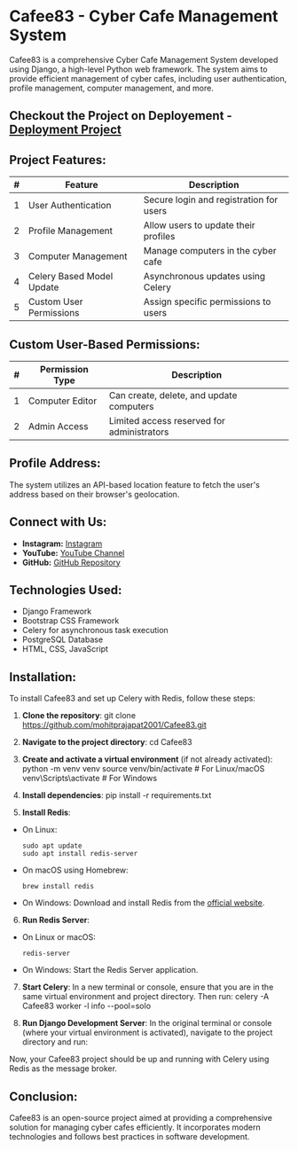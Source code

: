 # Cafee83 - Cyber Cafe Management System

Cafee83 is a comprehensive Cyber Cafe Management System developed using Django, a high-level Python web framework. The system aims to provide efficient management of cyber cafes, including user authentication, profile management, computer management, and more.

## Checkout the Project on Deployement - [Deployment Project](https://cafee83.pythonanywhere.com/home/)


## Project Features:
| # | Feature                  | Description                                    |
|---|--------------------------|------------------------------------------------|
| 1 | User Authentication      | Secure login and registration for users        |
| 2 | Profile Management       | Allow users to update their profiles           |
| 3 | Computer Management      | Manage computers in the cyber cafe             |
| 4 | Celery Based Model Update | Asynchronous updates using Celery            |
| 5 | Custom User Permissions | Assign specific permissions to users            |

## Custom User-Based Permissions:
| # | Permission Type   | Description                               |
|---|-------------------|-------------------------------------------|
| 1 | Computer Editor   | Can create, delete, and update computers |
| 2 | Admin Access      | Limited access reserved for administrators|

## Profile Address:
The system utilizes an API-based location feature to fetch the user's address based on their browser's geolocation.

## Connect with Us:
- **Instagram:** [Instagram](https://www.instagram.com/itsmohit.codes/)
- **YouTube:** [YouTube Channel](https://www.youtube.com/@itsmohitcodes)
- **GitHub:** [GitHub Repository](https://github.com/mohitprajapat2001)

## Technologies Used:
- Django Framework
- Bootstrap CSS Framework
- Celery for asynchronous task execution
- PostgreSQL Database
- HTML, CSS, JavaScript

## Installation:
To install Cafee83 and set up Celery with Redis, follow these steps:

1. **Clone the repository**:
git clone https://github.com/mohitprajapat2001/Cafee83.git

2. **Navigate to the project directory**:
cd Cafee83

3. **Create and activate a virtual environment** (if not already activated):
python -m venv venv
source venv/bin/activate # For Linux/macOS
venv\Scripts\activate # For Windows

4. **Install dependencies**:
pip install -r requirements.txt

5. **Install Redis**:
- On Linux:
  ```
  sudo apt update
  sudo apt install redis-server
  ```
- On macOS using Homebrew:
  ```
  brew install redis
  ```
- On Windows:
  Download and install Redis from the [official website](https://redis.io/download).

6. **Run Redis Server**:
- On Linux or macOS:
  ```
  redis-server
  ```
- On Windows:
  Start the Redis Server application.

7. **Start Celery**:
In a new terminal or console, ensure that you are in the same virtual environment and project directory. Then run:
celery -A Cafee83 worker -l info --pool=solo


8. **Run Django Development Server**:
In the original terminal or console (where your virtual environment is activated), navigate to the project directory and run:

Now, your Cafee83 project should be up and running with Celery using Redis as the message broker.


## Conclusion:
Cafee83 is an open-source project aimed at providing a comprehensive solution for managing cyber cafes efficiently. It incorporates modern technologies and follows best practices in software development.

